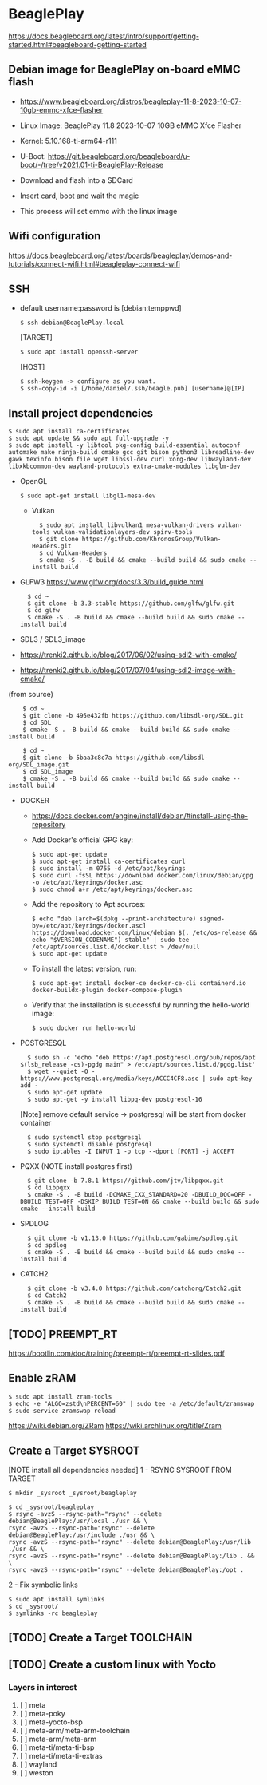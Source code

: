 # BeaglePlay
https://docs.beagleboard.org/latest/intro/support/getting-started.html#beagleboard-getting-started

## Debian image for BeaglePlay on-board eMMC flash
- https://www.beagleboard.org/distros/beagleplay-11-8-2023-10-07-10gb-emmc-xfce-flasher
- Linux Image: BeaglePlay 11.8 2023-10-07 10GB eMMC Xfce Flasher
- Kernel: 5.10.168-ti-arm64-r111
- U-Boot: https://git.beagleboard.org/beagleboard/u-boot/-/tree/v2021.01-ti-BeaglePlay-Release

- Download and flash into a SDCard
- Insert card, boot and wait the magic
- This process will set emmc with the linux image

## Wifi configuration
https://docs.beagleboard.org/latest/boards/beagleplay/demos-and-tutorials/connect-wifi.html#beagleplay-connect-wifi

## SSH
- default username:password is [debian:temppwd]

      $ ssh debian@BeaglePlay.local

  [TARGET]

      $ sudo apt install openssh-server

  [HOST]

      $ ssh-keygen -> configure as you want. 
      $ ssh-copy-id -i [/home/daniel/.ssh/beagle.pub] [username]@[IP]


## Install project dependencies

    $ sudo apt install ca-certificates
    $ sudo apt update && sudo apt full-upgrade -y
    $ sudo apt install -y libtool pkg-config build-essential autoconf automake make ninja-build cmake gcc git bison python3 libreadline-dev gawk texinfo bison file wget libssl-dev curl xorg-dev libwayland-dev libxkbcommon-dev wayland-protocols extra-cmake-modules libglm-dev

- OpenGL

      $ sudo apt-get install libgl1-mesa-dev

  - Vulkan

          $ sudo apt install libvulkan1 mesa-vulkan-drivers vulkan-tools vulkan-validationlayers-dev spirv-tools
          $ git clone https://github.com/KhronosGroup/Vulkan-Headers.git
          $ cd Vulkan-Headers
          $ cmake -S . -B build && cmake --build build && sudo cmake --install build
  
- GLFW3
  https://www.glfw.org/docs/3.3/build_guide.html

        $ cd ~  
        $ git clone -b 3.3-stable https://github.com/glfw/glfw.git
        $ cd glfw
        $ cmake -S . -B build && cmake --build build && sudo cmake --install build


- SDL3 / SDL3_image
- https://trenki2.github.io/blog/2017/06/02/using-sdl2-with-cmake/
- https://trenki2.github.io/blog/2017/07/04/using-sdl2-image-with-cmake/

(from source)

        $ cd ~
        $ git clone -b 495e432fb https://github.com/libsdl-org/SDL.git
        $ cd SDL
        $ cmake -S . -B build && cmake --build build && sudo cmake --install build
        
        $ cd ~
        $ git clone -b 5baa3c8c7a https://github.com/libsdl-org/SDL_image.git
        $ cd SDL_image
        $ cmake -S . -B build && cmake --build build && sudo cmake --install build

- DOCKER
  - https://docs.docker.com/engine/install/debian/#install-using-the-repository
  - Add Docker's official GPG key:

        $ sudo apt-get update
        $ sudo apt-get install ca-certificates curl
        $ sudo install -m 0755 -d /etc/apt/keyrings
        $ sudo curl -fsSL https://download.docker.com/linux/debian/gpg -o /etc/apt/keyrings/docker.asc
        $ sudo chmod a+r /etc/apt/keyrings/docker.asc

  - Add the repository to Apt sources:

        $ echo "deb [arch=$(dpkg --print-architecture) signed-by=/etc/apt/keyrings/docker.asc] https://download.docker.com/linux/debian $(. /etc/os-release && echo "$VERSION_CODENAME") stable" | sudo tee /etc/apt/sources.list.d/docker.list > /dev/null
        $ sudo apt-get update

  - To install the latest version, run:

        $ sudo apt-get install docker-ce docker-ce-cli containerd.io docker-buildx-plugin docker-compose-plugin

  - Verify that the installation is successful by running the hello-world image:

        $ sudo docker run hello-world

- POSTGRESQL

        $ sudo sh -c 'echo "deb https://apt.postgresql.org/pub/repos/apt $(lsb_release -cs)-pgdg main" > /etc/apt/sources.list.d/pgdg.list'
        $ wget --quiet -O - https://www.postgresql.org/media/keys/ACCC4CF8.asc | sudo apt-key add -
        $ sudo apt-get update
        $ sudo apt-get -y install libpq-dev postgresql-16

    [Note] remove default service -> postgresql will be start from docker container
        
        $ sudo systemctl stop postgresql
        $ sudo systemctl disable postgresql
        $ sudo iptables -I INPUT 1 -p tcp --dport [PORT] -j ACCEPT

- PQXX (NOTE install postgres first)

        $ git clone -b 7.8.1 https://github.com/jtv/libpqxx.git
        $ cd libpqxx
        $ cmake -S . -B build -DCMAKE_CXX_STANDARD=20 -DBUILD_DOC=OFF -DBUILD_TEST=OFF -DSKIP_BUILD_TEST=ON && cmake --build build && sudo cmake --install build

- SPDLOG
  
        $ git clone -b v1.13.0 https://github.com/gabime/spdlog.git
        $ cd spdlog
        $ cmake -S . -B build && cmake --build build && sudo cmake --install build
  
- CATCH2
  
        $ git clone -b v3.4.0 https://github.com/catchorg/Catch2.git
        $ cd Catch2
        $ cmake -S . -B build && cmake --build build && sudo cmake --install build
  
##  [TODO] PREEMPT_RT
https://bootlin.com/doc/training/preempt-rt/preempt-rt-slides.pdf

## Enable zRAM

    $ sudo apt install zram-tools
    $ echo -e "ALGO=zstd\nPERCENT=60" | sudo tee -a /etc/default/zramswap
    $ sudo service zramswap reload

https://wiki.debian.org/ZRam
https://wiki.archlinux.org/title/Zram

## Create a Target SYSROOT
[NOTE install all dependencies needed]
1 - RSYNC SYSROOT FROM TARGET

    $ mkdir _sysroot _sysroot/beagleplay
    
    $ cd _sysroot/beagleplay   
    $ rsync -avzS --rsync-path="rsync" --delete debian@BeaglePlay:/usr/local ./usr && \
    rsync -avzS --rsync-path="rsync" --delete debian@BeaglePlay:/usr/include ./usr && \
    rsync -avzS --rsync-path="rsync" --delete debian@BeaglePlay:/usr/lib ./usr && \
    rsync -avzS --rsync-path="rsync" --delete debian@BeaglePlay:/lib . && \
    rsync -avzS --rsync-path="rsync" --delete debian@BeaglePlay:/opt .

2 - Fix symbolic links

    $ sudo apt install symlinks
    $ cd _sysroot/ 
    $ symlinks -rc beagleplay

## [TODO] Create a Target TOOLCHAIN
## [TODO] Create a custom linux with Yocto
### Layers in interest
   1. [ ] meta
   2. [ ] meta-poky
   3. [ ] meta-yocto-bsp
   4. [ ] meta-arm/meta-arm-toolchain
   5. [ ] meta-arm/meta-arm
   6. [ ] meta-ti/meta-ti-bsp
   7. [ ] meta-ti/meta-ti-extras
   8. [ ] wayland
   9. [ ] weston
